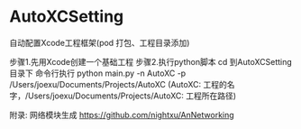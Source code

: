 # AutoXCSetting
自动配置Xcode工程框架(pod 打包、工程目录添加)

步骤1.先用Xcode创建一个基础工程
步骤2.执行python脚本 
  cd 到AutoXCSetting目录下
  命令行执行 python main.py -n AutoXC -p /Users/joexu/Documents/Projects/AutoXC
    (AutoXC: 工程的名字，/Users/joexu/Documents/Projects/AutoXC: 工程所在路径)

附录: 网络模块生成 https://github.com/nightxu/AnNetworking
      
